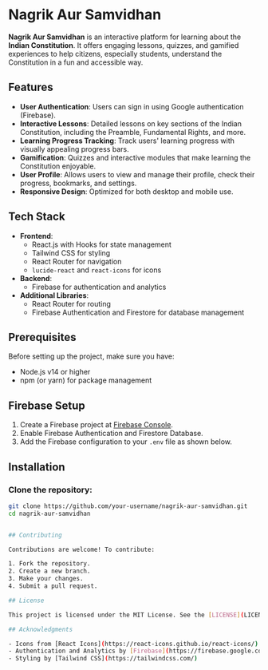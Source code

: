# Nagrik Aur Samvidhan

**Nagrik Aur Samvidhan** is an interactive platform for learning about the **Indian Constitution**. It offers engaging lessons, quizzes, and gamified experiences to help citizens, especially students, understand the Constitution in a fun and accessible way.

## Features

- **User Authentication**: Users can sign in using Google authentication (Firebase).
- **Interactive Lessons**: Detailed lessons on key sections of the Indian Constitution, including the Preamble, Fundamental Rights, and more.
- **Learning Progress Tracking**: Track users' learning progress with visually appealing progress bars.
- **Gamification**: Quizzes and interactive modules that make learning the Constitution enjoyable.
- **User Profile**: Allows users to view and manage their profile, check their progress, bookmarks, and settings.
- **Responsive Design**: Optimized for both desktop and mobile use.

## Tech Stack

- **Frontend**: 
  - React.js with Hooks for state management
  - Tailwind CSS for styling
  - React Router for navigation
  - `lucide-react` and `react-icons` for icons
- **Backend**:
  - Firebase for authentication and analytics
- **Additional Libraries**:
  - React Router for routing
  - Firebase Authentication and Firestore for database management
  
## Prerequisites

Before setting up the project, make sure you have:

- Node.js v14 or higher
- npm (or yarn) for package management

## Firebase Setup

1. Create a Firebase project at [Firebase Console](https://console.firebase.google.com/).
2. Enable Firebase Authentication and Firestore Database.
3. Add the Firebase configuration to your `.env` file as shown below.

## Installation

### Clone the repository:

```bash
git clone https://github.com/your-username/nagrik-aur-samvidhan.git
cd nagrik-aur-samvidhan


## Contributing

Contributions are welcome! To contribute:

1. Fork the repository.
2. Create a new branch.
3. Make your changes.
4. Submit a pull request.

## License

This project is licensed under the MIT License. See the [LICENSE](LICENSE) file for details.

## Acknowledgments

- Icons from [React Icons](https://react-icons.github.io/react-icons/)
- Authentication and Analytics by [Firebase](https://firebase.google.com/)
- Styling by [Tailwind CSS](https://tailwindcss.com/)

